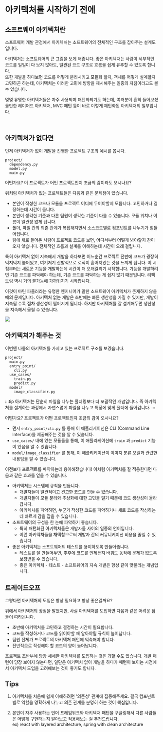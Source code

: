 # 아키텍처를 시작하기 전에

## 소프트웨어 아키텍처란 
소프트웨어 개발 관점에서 아키텍처는 소프트웨어의 전체적인 구조를 잡아주는 설계도입니다.

아키텍처는 소프트웨어의 큰 그림을 보게 해줍니다. 좋은 아키텍처는 사람이 세부적인 코드를 일일이 다 보지 않아도, 일관된 코드 구조로 흐름을 쉽게 유추할 수 있도록 합니다.   
또한 개발을 하다보면 코드를 어떻게 분리시키고 모듈화 할지, 객체를 어떻게 설계할지 고민하곤 하는데, 아키텍처는 이러한 고민에 뱡향을 제시해주는 일종의 지침이라고도 볼 수 있습니다.

몇몇 유명한 아키텍처들은 자주 사용되며 패턴화되기도 하는데, 여러분이 흔히 들어보셨을만한 레이어드 아키텍처, MVC 패턴 등이 바로 이렇게 패턴화된 아키텍처의 일부입니다. 

<br>

## 아키텍처가 없다면

먼저 아키텍처가 없이 개발을 진행한 프로젝트 구조의 예시를 봅시다.

```
project/
  dependency.py
  model.py
  main.py
```

어떤가요? 이 프로젝트가 어떤 프로젝트인지 조금의 감이라도 오시나요?  

위처럼 아키텍처가 없는 프로젝트들은 다음과 같은 문제점이 있습니다.

- 본인이 작성한 코드나 모듈을 프로젝트 어디에 두어야할지 모릅니다. 고민하거나 결정하는데 시간이 듭니다.  
- 본인이 생각한 기준과 다른 팀원이 생각한 기준이 다를 수 있습니다. 모듈 위치나 이름이 일관성 없게 됩니다.  
- 폴더, 파일 간의 의존 관계가 복잡해지면서 소스코드별로 컴포넌트를 나누기가 힘들어집니다.    
- 팀에 새로 들어온 사람이 프로젝트 코드를 보면, 어디서부터 어떻게 봐야할지 감이 오지 않습니다. 전체적인 흐름과 설계를 이해하는데 시간이 오래 걸립니다.

특히 아키텍처 없이 지속해서 개발을 하다보면 어느순간 프로젝트 전반에 코드가 굉장히 덕지덕지 붙어있고, 여기저기 산발적으로 로직이 흩어져있는 것을 느끼게 됩니다. 이 시점부터는 새로운 기능을 개발하는데 시간이 더 오래걸리기 시작합니다. 기능을 개발하려면 기존 코드를 파악해야 하는데, 기존 코드를 파악하는 게 쉽지 않기 때문입니다. 리팩토링 역시 거의 불가능에 가까워지기 시작합니다.

이것이 마틴 파울러라는 유명한 엔지니어가 말한 소프트웨어 아키텍처가 존재하지 않을 때의 문제입니다. 아키텍처 없는 개발은 초반에는 빠른 생산성을 가질 수 있지만, 개발이 지속될 수록 점차 생산성이 떨어지게 됩니다. 하지만 아키텍처를 잘 설계해두면 생산성을 지속해서 올릴 수 있습니다.

![](https://wnsgml972.github.io/assets/images/2021-03-06-Why/Untitled%203.png)

## 아키텍처가 해주는 것

이번엔 나름의 아키텍처를 가지고 있는 프로젝트 구조를 보겠습니다.

```
project/
  main.py
  entry_point/
    cli.py
  use_cases/
    train.py
    predict.py
  model/
    image_classifier.py
```

:::tip
아키텍처는 단순히 파일을 나누는 폴더링보다 더 포괄적인 개념입니다. 즉 아키텍처를 설계하는 과정에서 자연스럽게 파일을 나누고 특징에 맞게 폴더에 들어갑니다.
:::

어떤가요? 프로젝트가 어떤 프로젝트인지 조금의 감이 오시나요?  

- 먼저 `entry_point/cli.py` 를 통해 이 애플리케이션은 CLI (Command Line Interface)를 제공해주는 것을 알 수 있습니다.
- `use_cases/` 내에 있는 모듈들을 통해, 이 애플리케이션에 `train` 과 `predict` 기능이 있음을 알 수 있습니다.
- `model/image_classifier` 를 통해, 이 애플리케이션이 이미지 분류 모델과 관련한 내용임을 알 수 있습니다.

이전보다 프로젝트를 파악하는데 용이해졌습니다!
이처럼 아키텍처를 잘 적용한다면 다음과 같은 효과를 얻을 수 있습니다. 

- 아키텍처는 시스템에 규칙을 만듭니다. 
    - 개발자들이 일관적이고 견고한 코드를 만들 수 있습니다.
    - 개발자들이 모듈 분리와 추상화에 대한 고민을 덜기 때문에 코드 생산성이 올라갑니다.
    - 아키텍처를 파악하면, 누군가 작성한 코드를 파악하거나 새로 코드를 작성하는데 빠르게 감을 잡을 수 있습니다.
- 소프트웨어의 구성을 한 눈에 파악하기 좋습니다.
    - 특히 패턴화된 아키텍처들은 개발자들 사이의 일종의 언어입니다. 
    - 이런 아키텍처들을 채택함으로써 개발자 간의 커뮤니케이션 비용을 줄일 수 있습니다.
- 좋은 아키텍처는 소프트웨어의 테스트를 용이하도록 만들어줍니다.
    - 테스트를 잘 만들어두면, 추후에 코드를 언제든지 바꿔도 동작에 문제가 없도록 보장받을 수 있습니다.
    - 좋은 아키텍처 - 테스트 - 소프트웨어의 지속 개발은 항상 같이 맞물리는 개념입니다.



## 트레이드오프

그렇다면 아키텍처의 도입은 항상 필요하고 항상 좋은걸까요?

위에서 아키텍처의 장점을 말했지만, 사실 아키텍처를 도입하면 다음과 같은 어려운 점들이 따라옵니다.

- 초반에 아키텍처를 고민하고 결정하는 시간이 필요합니다. 
- 코드를 작성하거나 코드를 읽어야할 때 알아야될 규칙이 늘어납니다.
- 팀원 전체가 프로젝트의 아키텍처 패턴에 익숙해야 합니다.
- 전반적으로 작성해야 할 코드의 양이 늘어납니다.

프로젝트 초반부에 당장 세세한 아키텍처를 도입하는 것은 과할 수도 있습니다. 개발 패턴이 당장 보이지 않는다면, 일단은 아키텍처 없이 개발을 하다가 패턴이 보이는 시점에서 아키텍처 도입을 고려해보는 것이 좋기도 합니다.

## Tips
1. 아키텍처를 처음에 쉽게 이해하려면 '의존성' 관계에 집중해주세요. 결국 컴포넌트 별로 역할을 명확하게 나누고 의존 관계를 분명히 하는 것이 핵심입니다.
   
2. 본인이 자주 사용하는 언어 프레임워크와 아키텍처 패턴을 구글링해서 다른 사람들은 어떻게 구현하는지 알아보고 적용해보는 걸 추천드립니다.  
  ex) react with layered architecture, spring with clean architecture 

